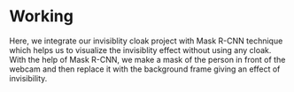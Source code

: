 # Working
Here, we integrate our invisiblity cloak project with Mask R-CNN technique which helps us to visualize the invisiblity effect without using any cloak.
With the help of Mask R-CNN, we make a mask of the person in front of the webcam and then replace it with the background frame giving an effect of invisibility.
